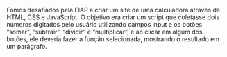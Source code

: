 Fomos desafiados pela FIAP a criar um site de uma calculadora através de HTML, CSS e JavaScript.
O objetivo era criar um script que coletasse dois números digitados pelo usuário utilizando campos input e os botões “somar”, “subtrair”, “dividir” e “multiplicar”, e ao clicar em algum dos botões, ele deveria fazer a função selecionada, mostrando o resultado em um parágrafo.

